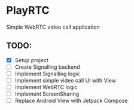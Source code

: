 # PlayRTC
Simple WebRTC video call application

## TODO:
- [x] Setup project
- [ ] Create Signalling backend
- [ ] Implement Signalling logic
- [ ] Implement simple video call UI with View
- [ ] Implement WebRTC logic
- [ ] Implement ScreenSharing
- [ ] Replace Android View with Jetpack Compose
